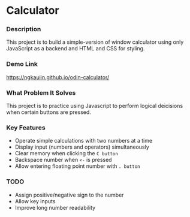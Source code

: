 # Calculator

### Description
This project is to build a simple-version of window calculator using only JavaScript as a backend and HTML and CSS for styling.

### Demo Link
https://ngkauiin.github.io/odin-calculator/

### What Problem It Solves
This project is to practice using Javascript to perform logical deicisions when certain buttons are pressed.

### Key Features
* Operate simple calculations with two numbers at a time
* Display input (numbers and operators) simultaneously 
* Clear memory when clicking the `C button`
* Backspace number when `<-` is pressed
* Allow entering floating point number with `. button`


### TODO
* Assign positive/negative sign to the number
* Allow key inputs
* Improve long number readability